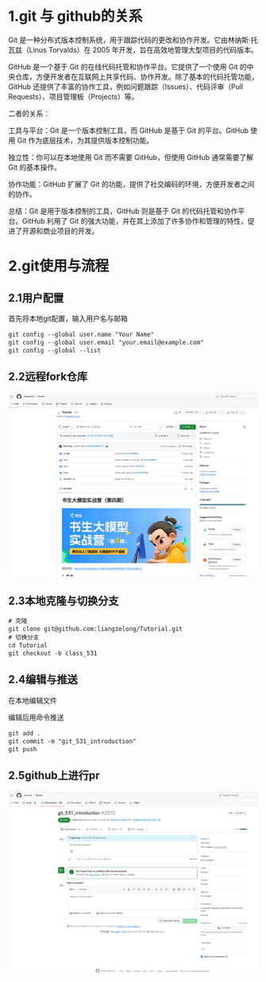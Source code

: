 # 1.git 与 github的关系
Git 是一种分布式版本控制系统，用于跟踪代码的更改和协作开发。它由林纳斯·托瓦兹（Linus Torvalds）在 2005 年开发，旨在高效地管理大型项目的代码版本。

GitHub 是一个基于 Git 的在线代码托管和协作平台。它提供了一个使用 Git 的中央仓库，方便开发者在互联网上共享代码、协作开发。除了基本的代码托管功能，GitHub 还提供了丰富的协作工具，例如问题跟踪（Issues）、代码评审（Pull Requests）、项目管理板（Projects）等。

二者的关系：

工具与平台：Git 是一个版本控制工具，而 GitHub 是基于 Git 的平台。GitHub 使用 Git 作为底层技术，为其提供版本控制功能。

独立性：你可以在本地使用 Git 而不需要 GitHub，但使用 GitHub 通常需要了解 Git 的基本操作。

协作功能：GitHub 扩展了 Git 的功能，提供了社交编码的环境，方便开发者之间的协作。

总结：Git 是用于版本控制的工具，GitHub 则是基于 Git 的代码托管和协作平台。GitHub 利用了 Git 的强大功能，并在其上添加了许多协作和管理的特性，促进了开源和商业项目的开发。

# 2.git使用与流程
## 2.1用户配置
首先将本地git配置，输入用户名与邮箱
```
git config --global user.name "Your Name"
git config --global user.email "your.email@example.com"
git config --global --list
```
## 2.2远程fork仓库
![](1-1.png)

## 2.3本地克隆与切换分支
```
# 克隆
git clone git@github.com:liangzelong/Tutorial.git
# 切换分支
cd Tutorial
git checkout -b class_531
```
## 2.4编辑与推送
在本地编辑文件

编辑后用命令推送
```
git add .
git commit -m "git_531_introduction"
git push
```

## 2.5github上进行pr
![](1-2.png)